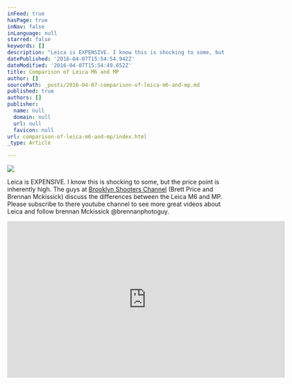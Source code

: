 ```yaml
---
inFeed: true
hasPage: true
inNav: false
inLanguage: null
starred: false
keywords: []
description: "Leica is EXPENSIVE. I know this is shocking to some, but the price point is inherently high. The guys at Brooklyn Shooters Channel\_(Brett Price and Brennan Mckissick) discuss the differences between the Leica M6 and MP. Please subscribe to there youtube channel to see more great videos about Leica and follow brennan Mckissick @brennanphotoguy."
datePublished: '2016-04-07T15:54:54.942Z'
dateModified: '2016-04-07T15:54:49.652Z'
title: Comparison of Leica M6 and MP
author: []
sourcePath: _posts/2016-04-07-comparison-of-leica-m6-and-mp.md
published: true
authors: []
publisher:
  name: null
  domain: null
  url: null
  favicon: null
url: comparison-of-leica-m6-and-mp/index.html
_type: Article

---
```

![](https://the-grid-user-content.s3-us-west-2.amazonaws.com/81ba140a-1924-4569-93c7-185f5b167f94.jpg)

Leica is EXPENSIVE. I know this is shocking to some, but the price point is inherently high. The guys at [Brooklyn Shooters Channel][0] (Brett Price and Brennan Mckissick) discuss the differences between the Leica M6 and MP. Please subscribe to there youtube channel to see more great videos about Leica and follow brennan Mckissick @brennanphotoguy.[][1]

<iframe width="640" height="360" src="https://www.youtube.com/embed/YzB8PLd_hrE" frameborder="0" allowfullscreen="" style=""></iframe>



[0]: https://www.youtube.com/channel/UCIeBW7Augmph4oWhZlvBfWw/about
[1]: https://twitter.com/brennanphotoguy